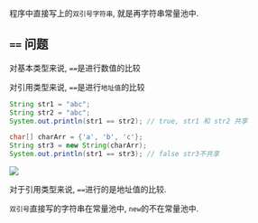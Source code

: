 程序中直接写上的`双引号字符串`,    就是再字符串常量池中.

## `==` 问题

对基本类型来说,  `==`是进行数值的比较

对引用类型来说, `==`是进行`地址值`的比较

```java
String str1 = "abc";
String str2 = "abc";
System.out.println(str1 == str2); // true, str1 和 str2 共享

char[] charArr = {'a', 'b', 'c'};
String str3 = new String(charArr);
System.out.println(str1 == str3); // false str3不共享
```

![](https://youpaiyun.zongqilive.cn//20190925211907.png)

对于引用类型来说, `==`进行的是地址值的比较. 

`双引号`直接写的字符串在常量池中, `new`的不在常量池中.























